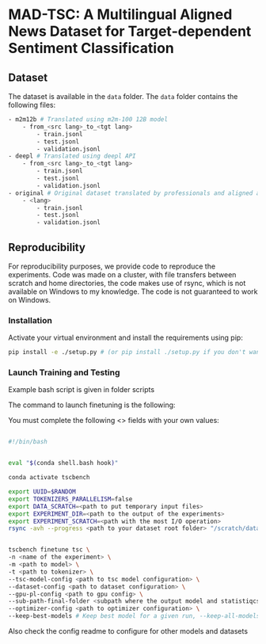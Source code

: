 # MAD-TSC: A Multilingual Aligned News Dataset for Target-dependent Sentiment Classification

## Dataset

The dataset is available in the `data` folder. The `data` folder contains the following files:

```bash
- m2m12b # Translated using m2m-100 12B model
    - from_<src lang>_to_<tgt lang>
        - train.jsonl
        - test.jsonl
        - validation.jsonl
- deepl # Translated using deepl API
    - from_<src lang>_to_<tgt lang>
        - train.jsonl
        - test.jsonl
        - validation.jsonl
- original # Original dataset translated by professionals and aligned automatically
    - <lang>
        - train.jsonl
        - test.jsonl
        - validation.jsonl
```

## Reproducibility

For reproducibility purposes, we provide code to reproduce the experiments.
Code was made on a cluster, with file transfers between scratch and home directories, the code makes use of rsync, which is not available on Windows to my knowledge. The code is not guaranteed to work on Windows.
### Installation

Activate your virtual environment and install the requirements using pip:

```bash
pip install -e ./setup.py # (or pip install ./setup.py if you don't want to edit the code)
```

### Launch Training and Testing

Example bash script is given in folder scripts

The command to launch finetuning is the following:

You must complete the following <> fields with your own values:


```bash

#!/bin/bash


eval "$(conda shell.bash hook)"

conda activate tscbench

export UUID=$RANDOM
export TOKENIZERS_PARALLELISM=false
export DATA_SCRATCH=<path to put temporary input files>
export EXPERIMENT_DIR=<path to the output of the experiments>
export EXPERIMENT_SCRATCH=<path with the most I/O operation>
rsync -avh --progress <path to your dataset root folder> "/scratch/data/"$UUID"/"


tscbench finetune tsc \
-n <name of the experiment> \
-m <path to model> \
-t <path to tokenizer> \
--tsc-model-config <path to tsc model configuration> \
--dataset-config <path to dataset configuration> \
--gpu-pl-config <path to gpu config> \
--sub-path-final-folder <subpath where the output model and statistiqcs> \
--optimizer-config <path to optimizer configuration> \
--keep-best-models # Keep best model for a given run, --keep-all-models to keep all models checkpoints
```

Also check the config readme to configure for other models and datasets